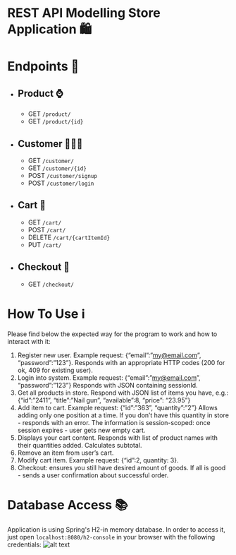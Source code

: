 # REST API Modelling Store Application 🛍️

# Endpoints 📍
* ## Product ⌚️
  * GET ```/product/```
  * GET ```/product/{id}```
* ## Customer 🧔🏻‍♂️
  * GET ```/customer/```
  * GET ```/customer/{id}```
  * POST ```/customer/signup```
  * POST ```/customer/login```
* ## Cart 🛒
  * GET ```/cart/```
  * POST ```/cart/```
  * DELETE ```/cart/{cartItemId}```
  * PUT ```/cart/```
* ## Checkout 🧾
  * GET ```/checkout/```

# How To Use ℹ️
Please find below the expected way for the program to work and how 
to interact with it:
1. Register new user. Example request: {“email”:”my@email.com”, “password”:”123”}.
   Responds with an appropriate HTTP codes (200 for ok, 409 for existing user).
2. Login into system. Example request: {“email”:”my@email.com”, “password”:”123”}
   Responds with JSON containing sessionId.
3. Get all products in store.
   Respond with JSON list of items you have, e.g.:
   {“id”:”2411”, “title”:”Nail gun”, “available”:8, “price”: “23.95”} 
4. Add item to cart. Example request: {“id”:”363”, “quantity”:”2”}
   Allows adding only one position at a time. If you don’t have this quantity in store - responds with an error. 
   The information is session-scoped: once session expires - user gets new empty cart.
5. Displays your cart content.
   Responds with list of product names with their quantities added. Calculates subtotal.
6. Remove an item from user’s cart.
7. Modify cart item. Example request: {“id”:2, quantity: 3}.
8. Checkout: ensures you still have desired amount of goods. 
   If all is good - sends a user confirmation about successful order.

# Database Access 📚
Application is using Spring's H2-in memory database. In order to access it, just open 
```localhost:8080/h2-console``` in your browser with the following credentials:
![alt text](./images/db-credentials.png)